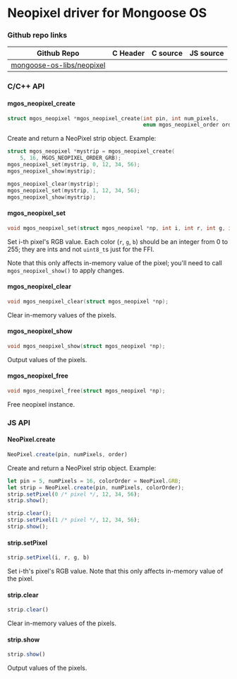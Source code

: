 # Neopixel driver for Mongoose OS

### Github repo links
| Github Repo | C Header | C source  | JS source |
| ----------- | -------- | --------  | ----------------- |
| [mongoose-os-libs/neopixel](https://github.com/mongoose-os-libs/neopixel) | &nbsp; | &nbsp;  | &nbsp;         |


### C/С++ API
#### mgos_neopixel_create

```c
struct mgos_neopixel *mgos_neopixel_create(int pin, int num_pixels,
                                           enum mgos_neopixel_order order);
```

Create and return a NeoPixel strip object. Example:
```c
struct mgos_neopixel *mystrip = mgos_neopixel_create(
    5, 16, MGOS_NEOPIXEL_ORDER_GRB);
mgos_neopixel_set(mystrip, 0, 12, 34, 56);
mgos_neopixel_show(mystrip);

mgos_neopixel_clear(mystrip);
mgos_neopixel_set(mystrip, 1, 12, 34, 56);
mgos_neopixel_show(mystrip);
```
 
#### mgos_neopixel_set

```c
void mgos_neopixel_set(struct mgos_neopixel *np, int i, int r, int g, int b);
```

Set i-th pixel's RGB value. Each color (`r`, `g`, `b`) should be an integer
from 0 to 255; they are ints and not `uint8_t`s just for the FFI.

Note that this only affects in-memory value of the pixel; you'll need to
call `mgos_neopixel_show()` to apply changes.
 
#### mgos_neopixel_clear

```c
void mgos_neopixel_clear(struct mgos_neopixel *np);
```

Clear in-memory values of the pixels.
 
#### mgos_neopixel_show

```c
void mgos_neopixel_show(struct mgos_neopixel *np);
```

Output values of the pixels.
 
#### mgos_neopixel_free

```c
void mgos_neopixel_free(struct mgos_neopixel *np);
```

Free neopixel instance.
 

### JS API
#### NeoPixel.create

```javascript
NeoPixel.create(pin, numPixels, order)
```
Create and return a NeoPixel strip object. Example:
```javascript
let pin = 5, numPixels = 16, colorOrder = NeoPixel.GRB;
let strip = NeoPixel.create(pin, numPixels, colorOrder);
strip.setPixel(0 /* pixel */, 12, 34, 56);
strip.show();

strip.clear();
strip.setPixel(1 /* pixel */, 12, 34, 56);
strip.show();
```
#### strip.setPixel

```javascript
strip.setPixel(i, r, g, b)
```
Set i-th's pixel's RGB value.
Note that this only affects in-memory value of the pixel.
#### strip.clear

```javascript
strip.clear()
```
Clear in-memory values of the pixels.
#### strip.show

```javascript
strip.show()
```
Output values of the pixels.
